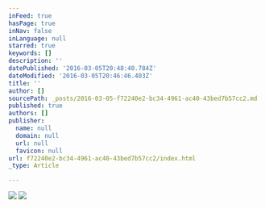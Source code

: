 ```yaml
---
inFeed: true
hasPage: true
inNav: false
inLanguage: null
starred: true
keywords: []
description: ''
datePublished: '2016-03-05T20:48:40.784Z'
dateModified: '2016-03-05T20:46:46.403Z'
title: ''
author: []
sourcePath: _posts/2016-03-05-f72240e2-bc34-4961-ac40-43bed7b57cc2.md
published: true
authors: []
publisher:
  name: null
  domain: null
  url: null
  favicon: null
url: f72240e2-bc34-4961-ac40-43bed7b57cc2/index.html
_type: Article

---
```

![](https://the-grid-user-content.s3-us-west-2.amazonaws.com/c6835494-526a-4f45-ad89-3728010b3fcd.png)
![](https://the-grid-user-content.s3-us-west-2.amazonaws.com/1a8d2840-9e3a-4fd1-8c8a-06101fb042d4.jpg)
